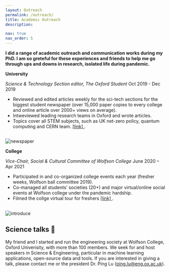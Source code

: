 ```yaml
---
layout: Outreach
permalink: /outreach/
title: Academic Outreach
description: 

nav: true
nav_order: 5
---
```


**I did a range of academic outreach and communication works during my PhD. I am so greteful for these experiences and friends to help me go through ups and downs in research, isolated life during pandemic.** 

**University** 

*Science & Technology Section editor, The Oxford Student* 			                                          Oct 2019 - Dec 2019
+ Reviewed and edited articles weekly for the sci-tech sections for the biggest student newspaper (over 15,000 paper copies to every college and online article over 2000+ views on average).  
+ Intweviewed leading research teams in Oxford and wrote articles. 
+ Topics cover all STEM subjects, such as UK net-zero policy, quantum computing and CERN team. <a href="https://www.oxfordstudent.com/2019/06/07/net-zero-by-2050-the-most-ambitious-uk-climate-target/"> [link] </a>.

<h2> </h2>
<img src="/img/newspaper.jpg" alt="newspaper">

**College**

*Vice-Chair, Social & Cultural Committee of Wolfson College*	                                             June 2020 – Apr 2021 
+ Participated in and co-organized college events each year (fresher weeks, Wolfson ball committee 2019).  
+ Co-managed all students’ societies (20+) and major virtual/online social events at Wolfson college under the pandemic hardship. 
+ Filmed the collge virtual tour for freshers <a href="https://www.youtube.com/watch?v=TA7pkYPkD2I"> [link] </a> .  

<h2> </h2>
<img src="/img/introduce.JPG" alt="introduce">

## Science talks :wave:

My friend and I started and run the engineering society at Wolfson College, Oxford Univerisity, with more than 100 members. We seek for and host speakers in Science & Engineering, particular in machine learning applications, open-source data and tools. If you are interested in giving a talk, please contact me or the president Dr. Ping Lu (ping.lu@eng.ox.ac.uk). 


